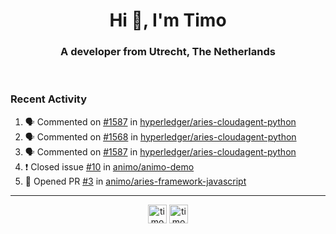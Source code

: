 <h1 align="center">Hi 👋, I'm Timo</h1>
<h3 align="center">A developer from Utrecht, The Netherlands</h3>
<br/>
<!-- https://github.com/rahuldkjain/github-profile-readme-generator --!>

<!--  <p align="left"><img src="https://github-readme-stats.vercel.app/api?username=timoglastra&show_icons=true&count_private=true&" alt="timoglastra" /></p> --!>

<!--
Github language stats
<p align="left"><img src="https://github-readme-stats.vercel.app/api/top-langs/?username=timoglastra&layout=compact" alt="timoglastra" /><p>
-->

<!-- Codestats language stats -->
<!-- <p align="left"><img src="https://codestats-readme.vercel.app/api/top-langs/?username=timoglastra&layout=compact&language_count=12" alt="timoglastra" /><p>    --!>
  
<h3>Recent Activity</h3>

<!--START_SECTION:activity-->
1. 🗣 Commented on [#1587](https://github.com/hyperledger/aries-cloudagent-python/issues/1587) in [hyperledger/aries-cloudagent-python](https://github.com/hyperledger/aries-cloudagent-python)
2. 🗣 Commented on [#1568](https://github.com/hyperledger/aries-cloudagent-python/issues/1568) in [hyperledger/aries-cloudagent-python](https://github.com/hyperledger/aries-cloudagent-python)
3. 🗣 Commented on [#1587](https://github.com/hyperledger/aries-cloudagent-python/issues/1587) in [hyperledger/aries-cloudagent-python](https://github.com/hyperledger/aries-cloudagent-python)
4. ❗️ Closed issue [#10](https://github.com/animo/animo-demo/issues/10) in [animo/animo-demo](https://github.com/animo/animo-demo)
5. 💪 Opened PR [#3](https://github.com/animo/aries-framework-javascript/pull/3) in [animo/aries-framework-javascript](https://github.com/animo/aries-framework-javascript)
<!--END_SECTION:activity-->

---

<p align="center">
<a href="https://twitter.com/timoglastra" target="blank"><img align="center" src="https://cdn.jsdelivr.net/npm/simple-icons@3.0.1/icons/twitter.svg" alt="timoglastra" height="30" width="30" /></a>
<a href="https://linkedin.com/in/timoglastra" target="blank"><img align="center" src="https://cdn.jsdelivr.net/npm/simple-icons@3.0.1/icons/linkedin.svg" alt="timoglastra" height="30" width="30" /></a>
</p>



